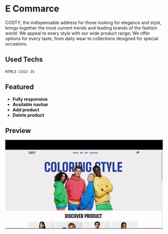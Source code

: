 # E Commarce

COSTY, the indispensable address for those looking for elegance and style, brings together the most current trends and leading brands of the fashion world. We appeal to every style with our wide product range; We offer options for every taste, from daily wear to collections designed for special occasions.

## Used Techs

```
HTML5 CSS3 JS
```

## Featured

- **Fully responsive**
- **Available navbar**
- **Add product**
- **Delete product**

## Preview

<img src="./images/E-commarce Gif.gif">
